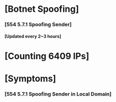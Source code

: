 # [Botnet Spoofing]
### [554 5.7.1 Spoofing Sender]
#### [Updated every 2~3 hours]

# [Counting 6409 IPs]

# [Symptoms] 
###   [554 5.7.1 Spoofing Sender in Local Domain]
